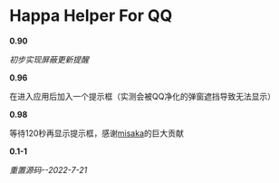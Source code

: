 # Happa Helper For QQ



**0.90**

*初步实现屏蔽更新提醒*

**0.96**

在进入应用后加入一个提示框（实测会被QQ净化的弹窗遮挡导致无法显示）

**0.98**

等待120秒再显示提示框，感谢[misaka](https://github.com/601189785)的巨大贡献

**0.1-1**

*重置源码--2022-7-21*
